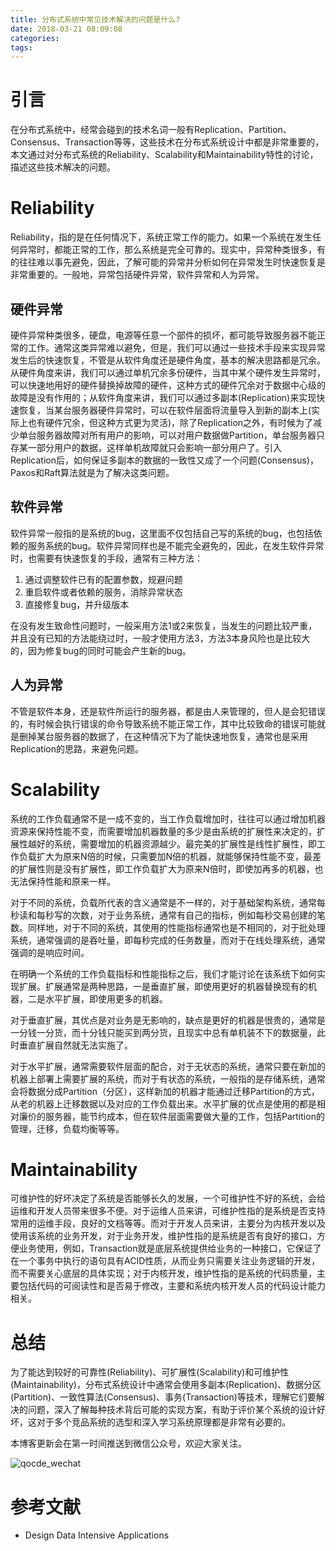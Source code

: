 ```yaml
---
title: 分布式系统中常见技术解决的问题是什么?
date: 2018-03-21 08:09:08
categories:
tags:
---
```


# 引言

在分布式系统中，经常会碰到的技术名词一般有Replication、Partition、Consensus、Transaction等等，这些技术在分布式系统设计中都是非常重要的，本文通过对分布式系统的Reliability、Scalability和Maintainability特性的讨论，描述这些技术解决的问题。

# Reliability

Reliability，指的是在任何情况下，系统正常工作的能力。如果一个系统在发生任何异常时，都能正常的工作，那么系统是完全可靠的。现实中，异常种类很多，有的往往难以事先避免，因此，了解可能的异常并分析如何在异常发生时快速恢复是非常重要的。一般地，异常包括硬件异常，软件异常和人为异常。

## 硬件异常

硬件异常种类很多，硬盘，电源等任意一个部件的损坏，都可能导致服务器不能正常的工作。通常这类异常难以避免，但是，我们可以通过一些技术手段来实现异常发生后的快速恢复，不管是从软件角度还是硬件角度，基本的解决思路都是冗余。从硬件角度来讲，我们可以通过单机冗余多份硬件，当其中某个硬件发生异常时，可以快速地用好的硬件替换掉故障的硬件，这种方式的硬件冗余对于数据中心级的故障是没有作用的；从软件角度来讲，我们可以通过多副本(Replication)来实现快速恢复，当某台服务器硬件异常时，可以在软件层面将流量导入到新的副本上(实际上也有硬件冗余，但这种方式更为灵活)，除了Replication之外，有时候为了减少单台服务器故障对所有用户的影响，可以对用户数据做Partition，单台服务器只存某一部分用户的数据，这样单机故障就只会影响一部分用户了。引入Replication后，如何保证多副本的数据的一致性又成了一个问题(Consensus)，Paxos和Raft算法就是为了解决这类问题。

## 软件异常

软件异常一般指的是系统的bug，这里面不仅包括自己写的系统的bug，也包括依赖的服务系统的bug。软件异常同样也是不能完全避免的，因此，在发生软件异常时，也需要有快速恢复的手段，通常有三种方法：

1. 通过调整软件已有的配置参数，规避问题
2. 重启软件或者依赖的服务，消除异常状态
3. 直接修复bug，并升级版本

在没有发生致命性问题时，一般采用方法1或2来恢复，当发生的问题比较严重，并且没有已知的方法能绕过时，一般才使用方法3，方法3本身风险也是比较大的，因为修复bug的同时可能会产生新的bug。

## 人为异常

不管是软件本身，还是软件所运行的服务器，都是由人来管理的，但人是会犯错误的，有时候会执行错误的命令导致系统不能正常工作，其中比较致命的错误可能就是删掉某台服务器的数据了，在这种情况下为了能快速地恢复，通常也是采用Replication的思路，来避免问题。

# Scalability

系统的工作负载通常不是一成不变的，当工作负载增加时，往往可以通过增加机器资源来保持性能不变，而需要增加机器数量的多少是由系统的扩展性来决定的，扩展性越好的系统，需要增加的机器资源越少。最完美的扩展性是线性扩展性，即工作负载扩大为原来N倍的时候，只需要加N倍的机器，就能够保持性能不变，最差的扩展性则是没有扩展性，即工作负载扩大为原来N倍时，即使加再多的机器，也无法保持性能和原来一样。

对于不同的系统，负载所代表的含义通常是不一样的，对于基础架构系统，通常每秒读和每秒写的次数，对于业务系统，通常有自己的指标，例如每秒交易创建的笔数。同样地，对于不同的系统，其使用的性能指标通常也是不相同的，对于批处理系统，通常强调的是吞吐量，即每秒完成的任务数量，而对于在线处理系统，通常强调的是响应时间。

在明确一个系统的工作负载指标和性能指标之后，我们才能讨论在该系统下如何实现扩展。扩展通常是两种思路，一是垂直扩展，即使用更好的机器替换现有的机器，二是水平扩展，即使用更多的机器。

对于垂直扩展，其优点是对业务是无影响的，缺点是更好的机器是很贵的，通常是一分钱一分货，而十分钱只能买到两分货，且现实中总有单机装不下的数据量，此时垂直扩展自然就无法实施了。

对于水平扩展，通常需要软件层面的配合，对于无状态的系统，通常只要在新加的机器上部署上需要扩展的系统，而对于有状态的系统，一般指的是存储系统，通常会将数据分成Partition（分区），这样新加的机器才能通过迁移Partition的方式，从老的机器上迁移数据以及对应的工作负载出来。水平扩展的优点是使用的都是相对廉价的服务器，能节约成本，但在软件层面需要做大量的工作，包括Partition的管理，迁移，负载均衡等等。

# Maintainability

可维护性的好坏决定了系统是否能够长久的发展，一个可维护性不好的系统，会给运维和开发人员带来很多不便。对于运维人员来讲，可维护性指的是系统是否支持常用的运维手段，良好的文档等等。而对于开发人员来讲，主要分为内核开发以及使用该系统的业务开发，对于业务开发，维护性指的是系统是否有良好的接口，方便业务使用，例如，Transaction就是底层系统提供给业务的一种接口，它保证了在一个事务中执行的语句具有ACID性质，从而业务只需要关注业务逻辑的开发，而不需要关心底层的具体实现；对于内核开发，维护性指的是系统的代码质量，主要包括代码的可阅读性和是否易于修改，主要和系统内核开发人员的代码设计能力相关。

# 总结

为了能达到较好的可靠性(Reliability)、可扩展性(Scalability)和可维护性(Maintainability)，分布式系统设计中通常会使用多副本(Replication)、数据分区(Partition)、一致性算法(Consensus)、事务(Transaction)等技术，理解它们要解决的问题，深入了解每种技术背后可能的实现方案，有助于评价某个系统的设计好坏，这对于多个竞品系统的选型和深入学习系统原理都是非常有必要的。

本博客更新会在第一时间推送到微信公众号，欢迎大家关注。

![qocde_wechat](http://o8m1nd933.bkt.clouddn.com/blog/qcode_wechat.jpg)

# 参考文献

- Design Data Intensive Applications